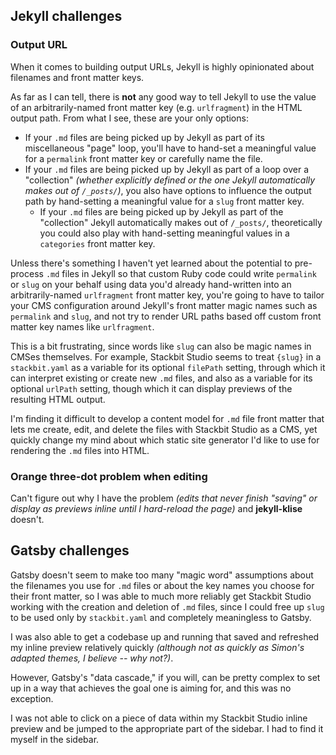 ## Jekyll challenges

### Output URL

When it comes to building output URLs, Jekyll is highly opinionated about filenames and front matter keys.

As far as I can tell, there is **not** any good way to tell Jekyll to use the value of an arbitrarily-named front matter key (e.g. `urlfragment`) in the HTML output path.  From what I see, these are your only options:

* If your `.md` files are being picked up by Jekyll as part of its miscellaneous "page" loop, you'll have to hand-set a meaningful value for a `permalink` front matter key or carefully name the file.
* If your `.md` files are being picked up by Jekyll as part of a loop over a "collection" _(whether explicitly defined or the one Jekyll automatically makes out of `/_posts/`)_, you also have options to influence the output path by hand-setting a meaningful value for a `slug` front matter key.
    * If your `.md` files are being picked up by Jekyll as part of the "collection" Jekyll automatically makes out of `/_posts/`, theoretically you could also play with hand-setting meaningful values in a `categories` front matter key.

Unless there's something I haven't yet learned about the potential to pre-process `.md` files in Jekyll so that custom Ruby code could write `permalink` or `slug` on your behalf using data you'd already hand-written into an arbitrarily-named `urlfragment` front matter key, you're going to have to tailor your CMS configuration around Jekyll's front matter magic names such as `permalink` and `slug`, and not try to render URL paths based off custom front matter key names like `urlfragment`.

This is a bit frustrating, since words like `slug` can also be magic names in CMSes themselves.  For example, Stackbit Studio seems to treat `{slug}` in a `stackbit.yaml` as a variable for its optional `filePath` setting, through which it can interpret existing or create new `.md` files, and also as a variable for its optional `urlPath` setting, though which it can display previews of the resulting HTML output.

I'm finding it difficult to develop a content model for `.md` file front matter that lets me create, edit, and delete the files with Stackbit Studio as a CMS, yet quickly change my mind about which static site generator I'd like to use for rendering the `.md` files into HTML.

### Orange three-dot problem when editing

Can't figure out why I have the problem _(edits that never finish "saving" or display as previews inline until I hard-reload the page)_ and **jekyll-klise** doesn't.

## Gatsby challenges

Gatsby doesn't seem to make too many "magic word" assumptions about the filenames you use for `.md` files or about the key names you choose for their front matter, so I was able to much more reliably get Stackbit Studio working with the creation and deletion of `.md` files, since I could free up `slug` to be used only by `stackbit.yaml` and completely meaningless to Gatsby.

I was also able to get a codebase up and running that saved and refreshed my inline preview relatively quickly _(although not as quickly as Simon's adapted themes, I believe -- why not?)_.

However, Gatsby's "data cascade," if you will, can be pretty complex to set up in a way that achieves the goal one is aiming for, and this was no exception.

I was not able to click on a piece of data within my Stackbit Studio inline preview and be jumped to the appropriate part of the sidebar.  I had to find it myself in the sidebar.
